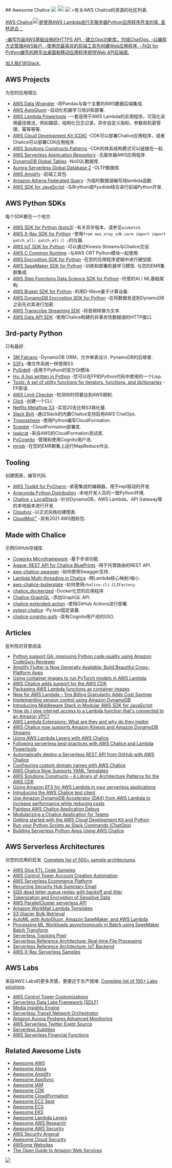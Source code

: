<div class="github-widget" data-repo="chalice-dev/awesome-chalice"></div>
<script async src="https://pagead2.googlesyndication.com/pagead/js/adsbygoogle.js"></script><ins class="adsbygoogle" style="display:block" data-ad-client="ca-pub-6890694312814945" data-ad-slot="5473692530" data-ad-format="auto"  data-full-width-responsive="true"></ins><script>(adsbygoogle = window.adsbygoogle || []).push({});</script>
## Awesome Chalice
<a href="https://raw.githubusercontent.com/sindresorhus/awesome"><img src="https://theory.ninja/awesome-square.svg"></a>&nbsp;<a href="https://join.slack.com/t/chalicedev/shared_invite/zt-naadmddi-MRwgFq40Ge3qfcPJR_RaDQ"><img height="20px" src="https://img.shields.io/badge/Slack-4A154B?logo=slack&logoColor=white"></a>&nbsp;<img src="https://end4gy838edhwnq.m.pipedream.net">
&gt;有关AWS Chalice的资源的社区列表.

<br/>

[AWS Chalice](https://aws.github.io/chalice/)<a href="https://aws.github.io/chalice/"><img src="https://aws.github.io/chalice/_static/img/chalice-logo-icon-small.png" height="20">是使用AWS Lambda进行无服务器Python应用程序开发的库. 圣杯适合：

-编写包装AWS基础设施的HTTPS API.
-建立Ops功能库，包括ChatOps.
-以编程方式管理AWS账户.
-使用您最喜欢的前端工具包创建Web应用程序.
-为Qt for Python编写的跨平台桌面和移动应用程序提供Web API后端层.

<a href="https://join.slack.com/t/chalicedev/shared_invite/zt-naadmddi-MRwgFq40Ge3qfcPJR_RaDQ">加入我们的Slack.</a>


## AWS Projects
为您的应用增压.

- [AWS Data Wrangler](https://github.com/awslabs/aws-data-wrangler) -将Pandas与每个主要的AWS数据后端集成.
- [AWS AutoGluon](https://github.com/awslabs/autogluon) -自动化机器学习培训和部署.
- [AWS Lambda Powertools](https://github.com/awslabs/aws-lambda-powertools-python) -一套适用于AWS Lambda的实用程序，可简化采用最佳做法，例如跟踪，结构化日志记录，异步自定义指标，参数和机密管理，幂等等等.
- [AWS Cloud Development Kit (CDK)](https://aws.amazon.com/cdk/) -CDK可以部署Chalice应用程序，或者Chalice可以部署CDK应用程序.
- [AWS Solutions Constructs Patterns](https://aws.amazon.com/solutions/constructs/patterns/) -CDK的体系结构模式可以链接在一起.
- [AWS Serverless Application Repository](https://serverlessrepo.aws.amazon.com/applications) -无服务器AWS应用程序. 
- [DynamoDB Global Tables](https://aws.amazon.com/dynamodb/global-tables/) -NoSQL数据库.
- [Aurora Serverless Global Database 2](https://aws.amazon.com/rds/aurora/serverless/) -OLTP数据库.
- [AWS Amplify](https://docs.amplify.aws/) -前端工具包.
- [Amazon Athena Federated Query](https://docs.aws.amazon.com/athena/latest/ug/connect-to-a-data-source.html) -为临时数据湖编写纯lambda函数.
- [AWS SDK for JavaScript](https://aws.amazon.com/sdk-for-javascript/) -与Brython或Pyodide结合进行前端Python开发.

## AWS Python SDKs
每个SDK都在一个地方.

- [AWS SDK for Python (boto3)](https://boto3.amazonaws.com/v1/documentation/api/latest/index.html) -有关异步版本，请参见`aioboto3`.
- [AWS X-Ray SDK for Python](https://docs.aws.amazon.com/xray/latest/devguide/xray-sdk-python.html) -使用`from aws_xray_sdk.core import import patch_all; patch_all（）;`的仪器.
- [AWS IoT SDK for Python](https://github.com/aws/aws-iot-device-sdk-python-v2) -可以通过Kinesis Streams与Chalice交谈. 
- [AWS C Common Runtime](https://github.com/awslabs/aws-c-common) -与AWS CRT Python模块一起使用.
- [AWS Encryption SDK for Python](https://github.com/aws/aws-encryption-sdk-python/) -在您的应用程序逻辑中进行硬加密.
- [AWS SageMaker SDK for Python](https://github.com/aws/sagemaker-python-sdk)  -训练和部署机器学习模型. 与您的EMR集群集成.
- [AWS Step Functions Data Science SDK for Python](https://github.com/aws/aws-step-functions-data-science-sdk-python) -托管的AI / ML基础架构.
- [AWS Braket SDK for Python](https://github.com/aws/amazon-braket-sdk-python) -利用D-Wave量子计算设备.
- [AWS DynamoDB Encryption SDK for Python](https://github.com/aws/aws-dynamodb-encryption-python) -在将数据发送到DynamoDB之前先对其进行加密.
- [AWS Transcribe Streaming SDK](https://github.com/awslabs/amazon-transcribe-streaming-sdk) -将音频转换为文本.
- [AWS Data API SDK](https://github.com/awslabs/aws-data-api-python-sdk) -使用Chalice构建的非事务性数据湖的HTTP接口.

## 3rd-party Python
只有最好.

- [3M Falcano](https://github.com/3mcloud/falcano)  -DynamoDB ORM，允许单表设计.  PynamoDB的后继者.
- [S3Fs](https://s3fs.readthedocs.io/en/latest/) -像文件系统一样使用S3.
- [PySide6](https://www.qt.io/blog/qt-for-python-6-released) -适用于Python的官方Qt模块.
- [Hy: A lisp written in Python](https://docs.hylang.org/en/master/tutorial.html) -您可以在FP的Python代码中使用的一个Lisp.
- [Toolz: A set of utility functions for iterators, functions, and dictionaries](https://github.com/pytoolz/toolz) -FP原语.
- [AWS Limit Checker](https://github.com/jantman/awslimitchecker) -检测何时将要达到AWS限制.
- [Click](https://click.palletsprojects.com/en/7.x/) -创建一个CLI.
- [Netflix Metaflow S3](https://github.com/Netflix/metaflow/blob/master/metaflow/datatools/s3.py) -实现20吉比特S3吞吐量.
- [Slack Bolt](https://github.com/slackapi/bolt-python) -通过Slack的内置Chalice支持启用AWS ChatOps.
- [Troposphere](https://github.com/cloudtools/troposphere) -使用Python编写CloudFormation.
- [Scepter](https://github.com/Sceptre/sceptre) -CloudFormation部署库.
- [taskcat](https://github.com/aws-quickstart/taskcat) -来自AWS的CloudFormation测试库.
- [PyCognito](https://github.com/pvizeli/pycognito) -管理和使用Cognito用户池.
- [mrjob](https://github.com/Yelp/mrjob) -在您的EMR群集上运行MapReduce作业.

## Tooling
创建图表，编写代码.

- [AWS Toolkit for PyCharm](https://aws.amazon.com/pycharm/) -紧密集成的编辑器，用于repl驱动的开发.
- [Anaconda Python Distribution](https://www.anaconda.com/products/individual/download-success) -本地开发人员的一致Python环境.
- [Chalice + LocalStack](https://github.com/localstack/chalice-local) -针对DynamoDB，AWS Lambda，API Gateway等的本地版本进行开发.
- [Cloudviz](https://cloudviz.io/) -以正式风格创建图表.
- [CloudMoji™](https://cloudmoji.com/) -具有2021 AWS图标包.

## Made with Chalice
示例GitHub存储库.

- [Coworks Microframework](https://github.com/gdoumenc/coworks) -基于步进功能.
- [Agave: REST API for Chalice BluePrints](https://github.com/cuenca-mx/agave) -用于托管路由的REST API.
- [aws-chalice-swagger](https://github.com/samuelkhtu/aws-chalice-swagger) -如何使用Swagger支持.
- [Lambda Multi-threading in Chalice](https://github.com/vumdao/multithread-in-lambda) -跨Lambda核心映射/缩小.
- [aws-chalice-boilerplate](https://github.com/GabrielTavares99/aws-chalice-boilerplate) -如何使用`chalice.cli.CLIFactory`.
- [chalice_dockerized](https://github.com/vanderlvoff/chalice_dockerized) -Docker化您的应用程序.
- [Chalice-GraphQL](https://github.com/jrbeilke/chalice-graphql) -添加GraphQL API.
- [chalice-extended-action](https://github.com/jayef0/chalice-extended-action) -使用GitHub Actions进行部署.
- [pytest-chalice](https://github.com/studio3104/pytest-chalice) -Py.test固定装置.
- [chalice-cognito-auth](https://github.com/stealthycoin/chalice-cognito-auth) -具有Cognito用户池的SSO.


## Articles
批判性的背景阅读.

- [Python support GA: improving Python code quality using Amazon CodeGuru Reviewer](https://aws.amazon.com/blogs/devops/python-support-ga-improving-python-code-quality-using-amazon-codeguru-reviewer/)
- [Amplify Flutter is Now Generally Available: Build Beautiful Cross-Platform Apps](https://aws.amazon.com/blogs/aws/amplify-flutter-is-now-generally-available-build-beautiful-cross-platform-apps/)
- [Using container images to run PyTorch models in AWS Lambda](https://aws.amazon.com/blogs/machine-learning/using-container-images-to-run-pytorch-models-in-aws-lambda/)
- [AWS Chalice adds support for the AWS CDK](https://aws.amazon.com/blogs/developer/aws-chalice-adds-support-for-the-aws-cdk/)
- [Packaging AWS Lambda functions as container images](https://acloudguru.com/blog/engineering/packaging-aws-lambda-functions-as-container-images)
- [New for AWS Lambda – 1ms Billing Granularity Adds Cost Savings](https://aws.amazon.com/blogs/aws/new-for-aws-lambda-1ms-billing-granularity-adds-cost-savings/)
- [Implementing version control using Amazon DynamoDB](https://aws.amazon.com/blogs/database/implementing-version-control-using-amazon-dynamodb/)
- [Introducing Middleware Stack in Modular AWS SDK for JavaScript](https://aws.amazon.com/blogs/developer/middleware-stack-modular-aws-sdk-js/)
- [How do I give internet access to a Lambda function that's connected to an Amazon VPC?](https://aws.amazon.com/premiumsupport/knowledge-center/internet-access-lambda-function/)
- [AWS Lambda Extensions: What are they and why do they matter](https://lumigo.io/blog/aws-lambda-extensions-what-are-they-and-why-do-they-matter/)
- [AWS Chalice now supports Amazon Kinesis and Amazon DynamoDB Streams](https://aws.amazon.com/blogs/developer/aws-chalice-now-supports-amazon-kinesis-and-amazon-dynamodb-streams/)
- [Using AWS Lambda Layers with AWS Chalice](https://aws.amazon.com/blogs/developer/using-aws-lambda-layers-with-aws-chalice/)
- [Following serverless best practices with AWS Chalice and Lambda Powertools](https://aws.amazon.com/blogs/developer/following-serverless-best-practices-with-aws-chalice-and-lambda-powertools/)
- [Automatically deploy a Serverless REST API from GitHub with AWS Chalice](https://aws.amazon.com/blogs/developer/automatically-deploy-a-serverless-rest-api-from-github-with-aws-chalice/)
- [Configuring custom domain names with AWS Chalice](https://aws.amazon.com/blogs/developer/configuring-custom-domain-names-with-aws-chalice/)
- [AWS Chalice Now Supports YAML Templates](https://aws.amazon.com/blogs/developer/aws-chalice-now-supports-yaml-templates/)
- [AWS Solutions Constructs – A Library of Architecture Patterns for the AWS CDK](https://aws.amazon.com/blogs/aws/aws-solutions-constructs-a-library-of-architecture-patterns-for-the-aws-cdk/)
- [Using Amazon EFS for AWS Lambda in your serverless applications](https://aws.amazon.com/blogs/compute/using-amazon-efs-for-aws-lambda-in-your-serverless-applications/)
- [Introducing the AWS Chalice test client](https://aws.amazon.com/blogs/developer/introducing-the-new-test-client-for-aws-chalice/)
- [Use Amazon DynamoDB Accelerator (DAX) from AWS Lambda to increase performance while reducing costs](https://aws.amazon.com/blogs/database/how-to-increase-performance-while-reducing-costs-by-using-amazon-dynamodb-accelerator-dax-and-aws-lambda/)
- [Painless AWS Chalice Application Debug](https://medium.com/cyberark-engineering/painless-aws-chalice-application-debug-90534e33cf76)
- [Modularizing a Chalice Application for Teams](https://medium.com/tensoriot/modularizing-a-chalice-application-for-teams-f716f496b94b)
- [Getting started with the AWS Cloud Development Kit and Python](https://aws.amazon.com/blogs/developer/getting-started-with-the-aws-cloud-development-kit-and-python/)
- [Run your Python Scripts as Slack Commands (ChatOps)](https://medium.com/@yogeshingale94/run-your-python-scripts-as-slack-commands-chatops-63bc334b74cd)
- [Building Serverless Python Apps Using AWS Chalice](https://realpython.com/aws-chalice-serverless-python/)

## AWS Serverless Architectures
对您的应用的启发. [Complete list of 500+ sample architectures](https://github.com/aws-samples?q=&type=&language=python&sort=). 

- [AWS Glue ETL Code Samples](https://github.com/aws-samples/aws-glue-samples)
- [AWS Control Tower Account Creation Automation](https://github.com/aws-samples/aws-control-tower-automate-account-creation) 
- [AWS Serverless Ecommerce Platform](https://github.com/aws-samples/aws-serverless-ecommerce-platform)
- [Recurring Security Hub Summary Email](https://github.com/aws-samples/aws-security-hub-summary-email)
- [SQS dead letter queue replay with backoff and jitter](https://github.com/aws-samples/amazon-sqs-dlq-replay-backoff)
- [Tokenization and Encryption of Sensitive Data](https://github.com/aws-samples/aws-serverless-tokenization)
- [AWS ParallelCluster serverless API](https://github.com/aws-samples/aws-parallelcluster-serverless-api)
- [Amazon WorkMail Lambda Templates](https://github.com/aws-samples/amazon-workmail-lambda-templates)
- [S3 Glacier Bulk Retrieval](https://github.com/aws-samples/s3-glacier-bulk-retrieval)
- [AutoML with AutoGluon, Amazon SageMaker, and AWS Lambda](https://github.com/aws-samples/automl-pipeline-with-autogluon-sagemaker-lambda)
- [Processing ML Workloads asynchronously in Batch using SageMaker Batch Transform](https://github.com/aws-samples/aws-asynchronous-ml-processing)
- [Serverless Tracking Pixel](https://github.com/aws-samples/aws-serverless-tracking-pixel)
- [Serverless Reference Architecture: Real-time File Processing](https://github.com/aws-samples/lambda-refarch-fileprocessing)
- [Serverless Reference Architecture: IoT Backend](https://github.com/aws-samples/lambda-refarch-iotbackend)
- [AWS X-Ray Serverless Samples](https://github.com/aws-samples/aws-xray-serverless-samples)

## AWS Labs
来自AWS Labs的更多灵感，更接近于生产就绪. [Complete list of 100+ Labs solutions](https://github.com/awslabs?q=&type=&language=python&sort=stargazers).

- [AWS Control Tower Customizations](https://github.com/awslabs/aws-control-tower-customizations)
- [Serverless Data Lake Framework (SDLF)](https://github.com/awslabs/aws-serverless-data-lake-framework)
- [Media Insights Engine](https://github.com/awslabs/aws-media-insights-engine)
- [Serverless Transit Network Orchestrator](https://github.com/awslabs/serverless-transit-network-orchestrator)
- [Amazon Aurora Postgres Advanced Monitoring](https://github.com/awslabs/amazon-aurora-postgres-monitoring)
- [AWS Serverless Twitter Event Source](https://github.com/awslabs/aws-serverless-twitter-event-source)
- [Serverless Subtitles](https://github.com/awslabs/serverless-subtitles)
- [AWS Serverless Financial Functions](https://github.com/awslabs/aws-serverless-financial-functions)

## Related Awesome Lists
- [Awesome AWS](https://github.com/donnemartin/awesome-aws#readme)
- [Awesome Alexa](https://github.com/miguelmota/awesome-amazon-alexa#readme)
- [Awesome Amplify](https://github.com/dabit3/awesome-aws-amplify#readme)
- [Awesome AppSync](https://github.com/aws/aws-appsync-community#readme)
- [Awesome IAM](https://github.com/kdeldycke/awesome-iam#readme)
- [Awesome CDK](https://github.com/kolomied/awesome-cdk#readme)
- [Awesome CloudFormation](https://github.com/aws-cloudformation/awesome-cloudformation#readme)
- [Awesome EC2 Spot](https://github.com/nadaahm/awesome-ec2-spot)
- [Awesome ECS](https://github.com/nathanpeck/awesome-ecs#readme)
- [Awesome EKS](https://github.com/realvz/awesome-eks#readme)
- [Awesome Lambda Layers](https://github.com/mthenw/awesome-layers)
- [Awesome AWS Research](https://github.com/randyridgley/awesome-aws-research#readme)
- [Awesome AWS Security](https://github.com/jassics/awesome-aws-security)
- [AWS Security Arsenal](https://github.com/toniblyx/my-arsenal-of-aws-security-tools)
- [Awesome Cloud Security](https://github.com/RyanJarv/awesome-cloud-sec#readme)
- [AWSome Websites](https://github.com/StanForever/AWSome-websites)
- [The Open Guide to Amazon Web Services](https://github.com/open-guides/og-aws)

<img src="https://ga-beacon.appspot.com/UA-191636151-1/awesome-chalice?useReferer&pixel">
